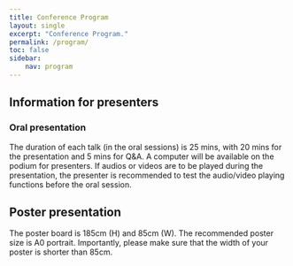 ```yaml
---
title: Conference Program
layout: single
excerpt: "Conference Program."
permalink: /program/
toc: false
sidebar:
    nav: program
---
```


## Information for presenters
### Oral presentation
The duration of each talk (in the oral sessions) is 25 mins, with 20 mins for the presentation and 5 mins for Q&A. A computer will be available on the podium for presenters. If audios or videos are to be played during the presentation, the presenter is recommended to test the audio/video playing functions before the oral session.
## Poster presentation
The poster board is 185cm (H) and 85cm (W). The recommended poster size is A0 portrait. Importantly, please make sure that the width of your poster is shorter than 85cm.

<!-- Please refer to the [Conference blog post](/blog/) for more details information.
Time Zone: GST (GMT+4)

We will have a supply of Conf. Handbooks available at Registration Check-in for in-person participants however for an up to date schedule you can download on line  [here](https://drive.google.com/file/d/1OlPv6QBeo62VVTughj2jkiLeyHd1WnUt/view?usp=sharing).

## __Wed, Dec 7__
__Workshops__: 9:00 - 6:30    
__Tutorials__: 9:00 - 5:30    
__Locations__: __Workshops and Tutorials__ in Capital Suites 1-10, 12A-B, 13, and 21A-C;  __Posters and Demos__ in Mezzanine    

* 7:30-9:00 __Registration__ (Location: The Link) 
* 9:00-10:30 __Morning Session 1__
* 10:30-11:00 __Morning Coffee Break__ 
* 11:00-12:30 __Morning Session 2__
* 12:30-2:00 __Lunch Break__ 
* 2:00-3:30 __Afternoon Session 1__
* 3:30-4:00 __Afternoon Coffee Break__ 
* 4:00-5:30 __Afternoon Session 2__
* 5:30-6:30 __Afternoon Session 3__ (optional)




## __Thu, Dec 8__
__Workshops__: 9:00 - 6:30    
__Tutorials__: 9:00 - 5:30    
__Locations__: __Workshops and Tutorials__ in Capital Suites 1-10, 12A-B, 13, and 21A-C;  __Posters and Demos__ in Mezzanine     

* 7:30-9:00 __Registration__ (Location: The Link) 
* 9:00-10:30 __Morning Session 1__
* 10:30-11:00 __Morning Coffee Break__ 
* 11:00-12:30 __Morning Session 2__
* 12:30-2:00 __Lunch Break__ 
* 2:00-3:30 __Afternoon Session 1__
* 3:30-4:00 __Afternoon Coffee Break__ 
* 4:00-5:30 __Afternoon Session 2__
* 5:30-6:30 __Afternoon Session 3__ (optional)


__Main Conference ([Welcome Reception](https://2022.emnlp.org/venue#welcome-reception))__: 7:00 - 10:00       
(Reception is a 5-minute walking distance from the conference venue at the Aloft)

## __Fri, Dec 9__
__Main Conference__: 9:00 - 6:30   
__Locations__: __Oral Sessions and Virtual Portals__ in Hall A (Rooms A/B/C/D), Hall B, and The Hive Collaboratorium; __Posters, Demos, and Exhibitions__ in the Atrium.

* 8:00am-4:30 __Registration__ (Location: The Link) 
* 9:00-10:30 __Session 1__: Plenary Opening + [Keynote 1: Neil Cohn](https://2022.emnlp.org/program/keynotes/#speaker-neil-cohn)  (Hall B, overflow in Hall A rooms)
* 10:30-11:00 __Morning Coffee Break__ 
* 11:00-12:30 __Session 2__: Oral Sessions, [Demos, Posters](https://drive.google.com/file/d/10hX5PaA-6mqjzbMPQdFk3OUpj-QFxR20/view), Exhibitions
* 12:30-2:00 __Lunch Break__ 
* 2:00-3:30 __Session 3__: Oral Sessions, [Demos, Posters](https://drive.google.com/file/d/10hX5PaA-6mqjzbMPQdFk3OUpj-QFxR20/view), Exhibitions
* 3:30-4:00 __Afternoon Coffee Break__ 
* 4:00-5:30 __Session 4__: [Virtual Portals, Posters](https://drive.google.com/file/d/10hX5PaA-6mqjzbMPQdFk3OUpj-QFxR20/view), Exhibitions
* 5:30-6:30 __Session 5__: Plenary: [Industry Track Keynote: Nazneen Rajani](https://2022.emnlp.org/program/keynotes/#speaker-nazneen-rajani) (Hall B, overflow in Hall A rooms)



## __Sat, Dec 10__

__Main Conference__: 9:00 - 6:00   
__Locations__: __Oral Sessions and Virtual Portals__ in Hall A (Rooms A/B/C/D), Hall B, and The Hive Collaboratorium; __Posters, Demos, and Exhibitions__ in the Atrium.


* 8:30-4:30 __Registration__ (Location: The Link) 
* 9:00-10:30 __Session 1__: Oral Sessions, [Demos, Posters](https://drive.google.com/file/d/1yxpkSKDiQ2jYnT4oZRfA6DWFJYaRSjwm/view), Exhibitions
* 10:30-11:00 __Morning Coffee Break__ 
* 11:00-12:30 __Session 2__: Oral Sessions, [Demos, Posters](https://drive.google.com/file/d/1yxpkSKDiQ2jYnT4oZRfA6DWFJYaRSjwm/view), Exhibitions
* 12:30-1:15 __Lunch Break (Short)__ 
* 1:15-2:00 __Business Meeting__ (Hall B)
* 2:00-3:00 __Session 3__:  Plenary Keynote 2: [Gary Marcus](https://2022.emnlp.org/program/keynotes/#speaker-gary-marcus) (Hall B, overflow in Hall A rooms)
* 3:00-3:30 __Afternoon Coffee Break__ 
* 3:30-5:00 __Session 4__: [Virtual Portals, Posters](https://drive.google.com/file/d/1yxpkSKDiQ2jYnT4oZRfA6DWFJYaRSjwm/view), Exhibitions
* 5:00-6:00 __Session 5__: Plenary: [Industry Track Panel](https://2022.emnlp.org/program/careers_in_nlp/) (Hall B, overflow in Hall A rooms)

__Main Conference ([Social Event](https://2022.emnlp.org/venue#social-event))__: 6:30 - 10:30 Transportation to and from The Ritz Carlton. 7:00 - 10:00 at the Ritz Carlton Abu Dhabi Grand Lawn. Arabian Nights Buffet, cultural stations (Calligrapher, Henna lady, Sadu weaver, and Falconer), and dancing with [DJ Swanahh](https://www.instagram.com/djswanahh/).  Look out for information about buses to the venue.

## __Sun, Dec 11__

__Main Conference__: 9:00 - 6:15   
__Locations__: __Oral Sessions and Virtual Portals__ in Hall A (Rooms A/B/C/D), Hall B, and The Hive Collaboratorium; __Posters, Demos, and Exhibitions__ in the Atrium.

* 8:30-4:30 __Registration__ (Location: The Link) 
* 9:00-10:30 __Session 1__: Oral Sessions, [Demos, Posters](https://drive.google.com/file/d/1acA7HrKL4_AAOP_MHG5kheA_olWwyua1/view?usp=sharing), Exhibitions
* 10:30-11:00 __Morning Coffee Break__ 
* 11:00-12:30 __Session 2__: Oral Sessions, [Demos, Posters](https://drive.google.com/file/d/1acA7HrKL4_AAOP_MHG5kheA_olWwyua1/view?usp=sharing), Exhibitions
* 12:30-2:00 __Lunch Break__ 
* 2:00-3:00 __Session 3__: Plenary Keynote 3: [Mona Diab](https://2022.emnlp.org/program/keynotes/#speaker-mona-diab) (Hall B, overflow in Hall A rooms)
* 3:00-3:30 __Afternoon Coffee Break__ 
* 3:30-5:00 __Session 4__: [Virtual Portals, Posters](https://drive.google.com/file/d/1acA7HrKL4_AAOP_MHG5kheA_olWwyua1/view?usp=sharing), Exhibitions
* 5:00-6:15 __Session 5__: Plenary: Best Papers & Closing Session (Hall B, overflow in Hall A rooms)

 


## Tutorials and Workshops Map
![adnec-map-2]({{ site.baseurl }}/assets/images/abu_dhabi/ADNEC-Workshops-Map.png)

## Main Conference Map
![adnec-map-1]({{ site.baseurl }}/assets/images/abu_dhabi/ADNEC-Main-Map.png)

## Exhibitor Floor Plan
![adnec-map-3]({{ site.baseurl }}/assets/images/abu_dhabi/2022-EMNLP-EXIBITOR-SET.png)
 -->


<!--Please refer to the [Conference Structure blog post](/blog/conference-structure/) for more details regarding the schedule and presentation formats.

The conference schedule can be accessed below (all times PDT, UTC-7):

* [Tutorials](/program/tutorials/)
* [Main Conference](/conference-program/main/program.html)
* [System Demonstrations](/conference-program/demo/program.html)
* [Industry Track](/conference-program/industry/program.html)
* [Student Research Workshop](/conference-program/srw/program.html)
* [Workshops](/program/workshops/)\*
* [Social Programs](/program/social/)!

\* The time zones of the [workshops](/program/workshops/) vary. Please check individual workshop pages for details.-->
